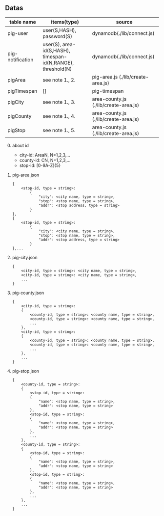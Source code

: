 ## Datas
|table name| items(type) | source |
|----------|-------------|--------|
| pig-user | user(S,HASH), password(S) | dynamodb(./lib/connect.js)|
|pig-notification| user(S), area-id(S,HASH), timespan-id(N,RANGE), threshold(N)|dynamodb(./lib/connect.js)
| pigArea | see note 1., 2. | pig-area.js (./lib/create-area.js) |
| pigTimespan | [] |pig-timespan |
| pigCity | see note 1., 3.| area-county.js (./lib/create-area.js) |
| pigCounty | see note 1., 4.| area-county.js (./lib/create-area.js) |
| pigStop | see note 1., 5.| area-county.js (./lib/create-area.js) |

0. about id
	* city-id: AreaN, N=1,2,3,...
	* county-id: CN, N=1,2,3,...
	* stop-id: [0-9A-Z]{5}
1. pig-area.json
	
	```
	{
		<stop-id, type = string>:
			{
				"city": <city name, type = string>,
				"stop": <stop name, type = string>,
				"addr": <stop address, type = string>
			}
	},
	{
		<stop-id, type = string>:
			{
				"city": <city name, type = string>,
				"stop": <stop name, type = string>,
				"addr": <stop address, type = string>
			}
	},...	
	```


2. pig-city.json

	```
	{
		<city-id, type = string>: <city name, type = string>,
		<city-id, type = string>: <city name, type = string>,
		...		
	} 
	```

3. pig-county.json

	```
	{
		<city-id, type = string>: 
		{
			<county-id, type = string>: <county name, type = string>,
			<county-id, type = string>: <county name, type = string>,
			...	
		},
		<city-id, type = string>: 
		{
			<county-id, type = string>: <county name, type = string>,
			<county-id, type = string>: <county name, type = string>,
			...	
		},
		...
	} 
	```
	
3. pig-stop.json

	```
	{
		<county-id, type = string>: 
		{
			<stop-id, type = string>:
			{
				"name": <stop name, type = string>,
				"addr": <stop name, type = string>
			},
			<stop-id, type = string>:
			{
				"name": <stop name, type = string>,
				"addr": <stop name, type = string>
			},
			...
		},
		<county-id, type = string>: 
		{
			<stop-id, type = string>:
			{
				"name": <stop name, type = string>,
				"addr": <stop name, type = string>
			},
			<stop-id, type = string>:
			{
				"name": <stop name, type = string>,
				"addr": <stop name, type = string>
			},
			...
		},
		...
	} 
	```